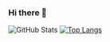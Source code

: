 ### Hi there 👋

<!--
**tgrangeo/tgrangeo** is a ✨ _special_ ✨ repository because its `README.md` (this file) appears on your GitHub profile.

Here are some ideas to get you started:

- 🔭 I’m currently working on ...
- 🌱 I’m currently learning ...
- 👯 I’m looking to collaborate on ...
- 🤔 I’m looking for help with ...
- 💬 Ask me about ...
- 📫 How to reach me: ...
- 😄 Pronouns: ...
- ⚡ Fun fact: ...
-->

![GitHub Stats](https://github-readme-stats.vercel.app/api?username=tgrangeo&theme=radical)
[![Top Langs](https://github-readme-stats.vercel.app/api/top-langs/?username=tgrangeo&layout=compact)](https://github.com/anuraghazra/github-readme-stats)
